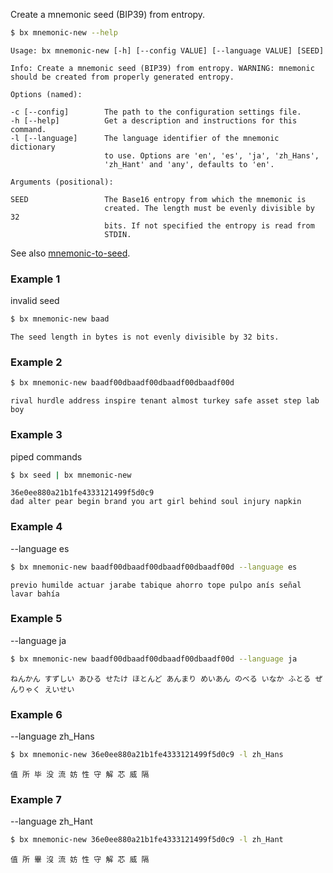 Create a mnemonic seed (BIP39) from entropy.
```sh
$ bx mnemonic-new --help
```
```
Usage: bx mnemonic-new [-h] [--config VALUE] [--language VALUE] [SEED]   

Info: Create a mnemonic seed (BIP39) from entropy. WARNING: mnemonic     
should be created from properly generated entropy.                       

Options (named):

-c [--config]        The path to the configuration settings file.        
-h [--help]          Get a description and instructions for this command.
-l [--language]      The language identifier of the mnemonic dictionary  
                     to use. Options are 'en', 'es', 'ja', 'zh_Hans',    
                     'zh_Hant' and 'any', defaults to 'en'.              

Arguments (positional):

SEED                 The Base16 entropy from which the mnemonic is       
                     created. The length must be evenly divisible by 32  
                     bits. If not specified the entropy is read from     
                     STDIN.
```
See also [mnemonic-to-seed](bx-mnemonic-to-seed).
### Example 1
invalid seed
```sh
$ bx mnemonic-new baad
```
```
The seed length in bytes is not evenly divisible by 32 bits.
```
### Example 2
```sh
$ bx mnemonic-new baadf00dbaadf00dbaadf00dbaadf00d
```
```
rival hurdle address inspire tenant almost turkey safe asset step lab boy
```
### Example 3
piped commands
```sh
$ bx seed | bx mnemonic-new
```
```
36e0ee880a21b1fe4333121499f5d0c9
dad alter pear begin brand you art girl behind soul injury napkin
```
### Example 4
--language es
```sh
$ bx mnemonic-new baadf00dbaadf00dbaadf00dbaadf00d --language es
```
```
previo humilde actuar jarabe tabique ahorro tope pulpo anís señal lavar bahía
```
### Example 5
--language ja
```sh
$ bx mnemonic-new baadf00dbaadf00dbaadf00dbaadf00d --language ja
```
```
ねんかん すずしい あひる せたけ ほとんど あんまり めいあん のべる いなか ふとる ぜんりゃく えいせい
```
### Example 6
--language zh_Hans
```sh
$ bx mnemonic-new 36e0ee880a21b1fe4333121499f5d0c9 -l zh_Hans
```
```
值 所 毕 没 流 妨 性 守 解 芯 威 隔
```
### Example 7
--language zh_Hant
```sh
$ bx mnemonic-new 36e0ee880a21b1fe4333121499f5d0c9 -l zh_Hant
```
```
值 所 畢 沒 流 妨 性 守 解 芯 威 隔
```
